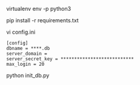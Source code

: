 virtualenv env -p python3

pip install -r requirements.txt

vi config.ini
```
[config]
dbname = ****.db
server_domain = 
server_secret_key = ***************************
max_login = 20
```

python init_db.py
